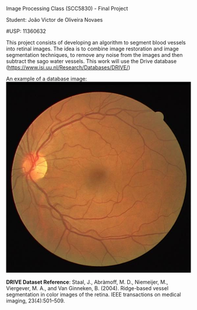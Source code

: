 Image Processing Class (SCC5830) - Final Project

Student: João Victor de Oliveira Novaes

#USP: 11360632
 
This project consists of developing an algorithm to segment blood vessels into retinal images. The idea is to combine image restoration and image segmentation techniques, to remove any noise from the images and then subtract the sago water vessels. This work will use the Drive database (https://www.isi.uu.nl/Research/Databases/DRIVE/)

An example of a database image:
![Not found](./01_original.jpg)




**DRIVE Dataset Reference**: Staal, J., Abràmoff, M. D., Niemeijer, M., Viergever, M. A., and Van Ginneken, B. (2004). Ridge-based vessel segmentation in color images of the retina. IEEE transactions on medical imaging, 23(4):501–509.
